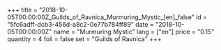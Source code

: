 +++
title = "2018-10-05T00:00:00Z_Guilds_of_Ravnica_Murmuring_Mystic_[en]_false"
id = "5fc6adff-dcb3-456d-a8c2-0e77b784ff89"
date = "2018-10-05T00:00:00Z"
name = "Murmuring Mystic"
lang = ["en"]
price = "0.15"
quantity = 4
foil = false
set = "Guilds of Ravnica"
+++
